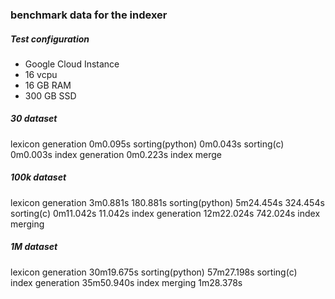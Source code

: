 ### benchmark data for the indexer

##### Test configuration

* Google Cloud Instance
 * 16 vcpu
 * 16 GB RAM
 * 300 GB SSD

##### 30 dataset
lexicon generation  0m0.095s
sorting(python)     0m0.043s
sorting(c)          0m0.003s
index generation    0m0.223s
index merge

##### 100k dataset
lexicon generation  3m0.881s     180.881s
sorting(python)     5m24.454s    324.454s
sorting(c)          0m11.042s     11.042s
index generation   12m22.024s    742.024s
index merging

##### 1M dataset
lexicon generation  30m19.675s
sorting(python)     57m27.198s
sorting(c)          
index generation    35m50.940s
index merging        1m28.378s

